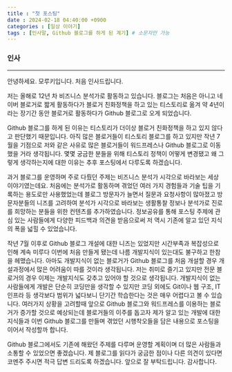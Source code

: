 ```yaml
---
title : "첫 포스팅"
date : 2024-02-18 04:40:00 +0900
categories : [일상 이야기]
tags : [인사말, Github 블로그를 하게 된 계기] # 소문자만 가능
---
```



### 인사

---

안녕하세요. 모루키입니다. 처음 인사드립니다.

저는 올해로 12년 차 비즈니스 분석가로 활동하고 있습니다.
블로그는 처음은 아니고 네이버 블로거로 짧게 활동하다가 블로거 친화정책을 하고 있는 티스토리로 옮겨 약 4년이라는 장기간 동안 블로거로 활동하다가 Github 블로그로 오게 되었습니다.

Github 블로그를 하게 된 이유는 티스토리가 더이상 블로거 친화정책을 하고 있지 않다고 판단했기 때문입니다.
아직 많은 블로거들이 티스토리 블로그를 하고 있지만 작년 7월을 기점으로 저와 같은 사유로 많은 블로거들이 워드프레스나 Github 블로그로 이동했을 거라 생각됩니다.
몇몇 궁금한 분들을 위해 티스토리 정책이 어떻게 변경됐고 왜 그렇게 생각하는지에 대한 이유는 추후 포스팅에서 다루도록 하겠습니다.

과거 블로그를 운영하며 주로 다뤘던 주제는 비즈니스 분석가 시각으로 바라보는 세상 이야기였는데요.
처음에는 분석가로 활동하며 겪었던 여러 가지 경험들과 기술 팁을 기록하는 용도로만 사용했었는데 블로그 방문자가 늘면서 질문과 요청사항이 많아졌고 방문자분들의 니즈를 고려하여 분석가 시각으로 바라보는 생활통찰 정보나 분석가로 진로를 희망하는 분들을 위한 컨텐츠를 추가하였습니다.
정보공유를 통해 포스팅 주제에 관심 있는 사람들에게 다양한 피드백과 의견을 받음으로써 저 역시 기존에 알고 있던 지식의 폭을 넓힐 수 있었습니다.

작년 7월 이후로 Github 블로그 개설에 대한 니즈는 있었지만 시간부족과 복잡성으로 인해 계속 미루다 이번에 처음 만들게 됐는데 나름 개발지식이 있는대도 불구하고 한참을 헤맸습니다.
아마도 개발지식이 없는 블로거가 Github 블로그를 처음 개설할 경우 개설과정에서 많은 어려움이 따를 것이라 생각됩니다. 저는 취미로 즐기고 있지만 전문 블로거의 경우 이제는 개발지식도 갖추고 있어야 할 것으로 생각됩니다.
개발지식이 없는 사람들에게 개발은 단순히 코딩만을 생각할 수 있지만 코딩 외에도 Git이나 웹 구조, IT 인프라 등 생각보다 범위가 넓다보니 단기간 학습한다는 것은 매우 어렵다고 볼 수 있습니다.
여러가지 상황을 고려할때 앞으로 Github 블로그와 워드프레스를 이용하는 블로거가 증가할 것으로 예상되는데 블로거들의 이주를 돕고자 제가 알고 있는 개발에 대한 지식들과 이번 Github 블로그를 만들며 겪었던 시행착오들을 담은 내용으로 포스팅을 이어서 작성할까 합니다.

Github 블로그에서도 기존에 해왔던 주제를 다루며 운영할 계획이며 더 많은 사람들과 소통할 수 있었으면 좋겠습니다.
제 블로그를 읽다가 궁금한 점이나 다른 의견이 있다면 코멘주 주시면 적극 답변 드리도록 하겠습니다.
앞으로 잘 부탁드립니다.
감사합니다.





